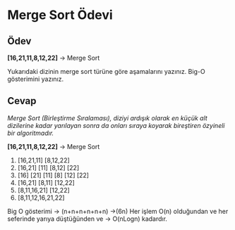 # Merge Sort Ödevi

## Ödev

**[16,21,11,8,12,22]** -> Merge Sort

Yukarıdaki dizinin merge sort türüne göre aşamalarını yazınız.
Big-O gösterimini yazınız.

## Cevap

*Merge Sort (Birleştirme Sıralaması), diziyi ardışık olarak en küçük alt dizilerine kadar yarılayan sonra da onları sıraya koyarak bireştiren özyineli bir algoritmadır.*

**[16,21,11,8,12,22]** -> Merge Sort

1. [16,21,11] [8,12,22]          
2. [16,21] [11] [8,12] [22]      
3. [16] [21] [11] [8] [12] [22]  
4. [16,21] [8,11] [12,22]        
5. [8,11,16,21] [12,22]          
6. [8,11,12,16,21,22]            

Big O gösterimi -> (n+n+n+n+n+n) ->(6n) Her işlem O(n) olduğundan ve her seferinde yarıya düştüğünden ve -> O(nLogn) kadardır.